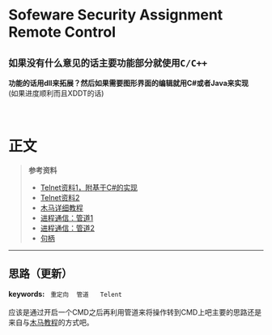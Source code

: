 # **Sofeware Security Assignment** <br> Remote Control


## `如果没有什么意见的话主要功能部分就使用C/C++`
**功能的话用dll来拓展？然后如果需要图形界面的编辑就用C#或者Java来实现**<br>
(如果进度顺利而且XDDT的话)<br><br><br>
# 正文
> **参考资料**
>* [Telnet资料1，附基于C#的实现](http://blog.csdn.net/whatday/article/details/50541582)<br>
>* [Telnet资料2](http://www.cnblogs.com/liang-ling/p/5833489.html)<br>
>* [木马详细教程](https://lellansin.wordpress.com/tutorials/hello_trojan/)<br>
>* [进程通信：管道1](http://blog.csdn.net/morewindows/article/details/7390350)<br>
>* [进程通信：管道2](http://blog.csdn.net/houkai6/article/details/8613082)<br>
>* [句柄](http://blog.csdn.net/wenzhou1219/article/details/17659485)<br>
***
## **思路（更新）**

**keywords:** &nbsp; `重定向` &nbsp;&nbsp; `管道 ` &nbsp;&nbsp; `Telent`<br><br>
应该是通过开启一个CMD之后再利用管道来将操作转到CMD上吧主要的思路还是来自与[木马教程](https://lellansin.wordpress.com/tutorials/hello_trojan/)的方式吧。